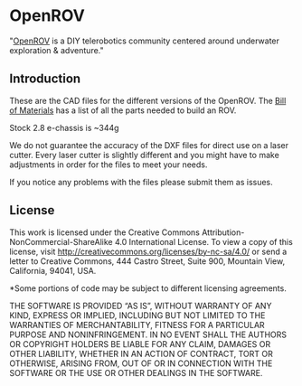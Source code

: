 OpenROV
================
"[OpenROV](http://openrov.com/) is a DIY telerobotics community centered around underwater exploration & adventure." 

Introduction
-------
These are the CAD files for the different versions of the OpenROV. The [Bill of Materials](https://docs.google.com/spreadsheet/ccc?key=0Avf6fUwp9B3kdF9YQWxBTnZjZEVGZVQwY25EbnVyREE&usp=sharing) has a list of all the parts needed to build an ROV.

Stock 2.8 e-chassis is ~344g

We do not guarantee the accuracy of the DXF files for direct use on a laser cutter. Every laser cutter is slightly different and you might have to make adjustments in order for the files to meet your needs. 

If you notice any problems with the files please submit them as issues.

License
-------

This work is licensed under the  Creative Commons Attribution-NonCommercial-ShareAlike 4.0 International License. To view a copy of this license, visit <http://creativecommons.org/licenses/by-nc-sa/4.0/> or send a letter to Creative Commons, 444 Castro Street, Suite 900, Mountain View, California, 94041, USA.

*Some portions of code may be subject to different licensing agreements.

THE SOFTWARE IS PROVIDED “AS IS”, WITHOUT WARRANTY OF ANY KIND, EXPRESS OR IMPLIED, INCLUDING BUT NOT LIMITED TO THE WARRANTIES OF MERCHANTABILITY, FITNESS FOR A PARTICULAR PURPOSE AND NONINFRINGEMENT. IN NO EVENT SHALL THE AUTHORS OR COPYRIGHT HOLDERS BE LIABLE FOR ANY CLAIM, DAMAGES OR OTHER LIABILITY, WHETHER IN AN ACTION OF CONTRACT, TORT OR OTHERWISE, ARISING FROM, OUT OF OR IN CONNECTION WITH THE SOFTWARE OR THE USE OR OTHER DEALINGS IN THE SOFTWARE.
